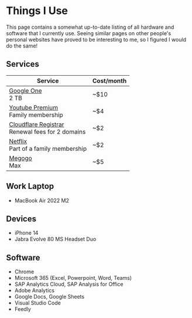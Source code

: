 # Things I Use

This page contains a somewhat up-to-date listing of all hardware and software that I currently use. Seeing similar pages on other people's personal websites have proved to be interesting to me, so I figured I would do the same!

## Services

|Service|Cost/month|
|-------|--------------|
|[Google One](https://one.google.com/)<br>2 TB|~$10|
|[Youtube Premium](https://nearlyfreespeech.net)<br>Family membership|~$4|
|[Cloudflare Registrar](https://www.cloudflare.com/)<br>Renewal fees for 2 domains|~$2|
|[Netflix](https://netflix.com/)<br>Part of a family membership|~$2|
|[Megogo](https://megogo.net/)<br>Max|~$5|

## Work Laptop


- MacBook Air 2022 M2

## Devices

- iPhone 14
- Jabra Evolve 80 MS Headset Duo

## Software

- Chrome
- Microsoft 365 (Excel, Powerpoint, Word, Teams)
- SAP Analytics Cloud, SAP Analysis for Office
- Adobe Analytics
- Google Docs, Google Sheets
- Visual Studio Code
- Feedly